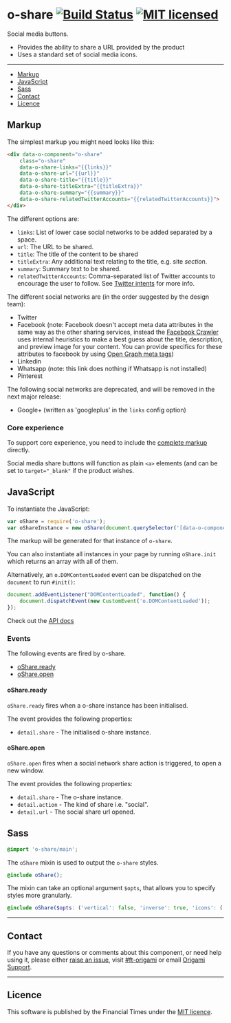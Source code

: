o-share [![Build Status](https://circleci.com/gh/Financial-Times/o-share.png?style=shield&circle-token=38faae5e0f0b4e39810a511b4004f396aff8718a)](https://circleci.com/gh/Financial-Times/o-share) [![MIT licensed](https://img.shields.io/badge/license-MIT-blue.svg)](#licence)
=======

Social media buttons.

* Provides the ability to share a URL provided by the product
* Uses a standard set of social media icons.


---

- [Markup](#markup)
- [JavaScript](#javascript)
- [Sass](#sass)
- [Contact](#contact)
- [Licence](#licence)


## Markup

The simplest markup you might need looks like this:

```html
<div data-o-component="o-share"
    class="o-share"
    data-o-share-links="{{links}}"
    data-o-share-url="{{url}}"
    data-o-share-title="{{title}}"
    data-o-share-titleExtra="{{titleExtra}}"
    data-o-share-summary="{{summary}}"
    data-o-share-relatedTwitterAccounts="{{relatedTwitterAccounts}}">
</div>
```

The different options are:

* `links`: List of lower case social networks to be added separated by a space.
* `url`: The URL to be shared.
* `title`: The title of the content to be shared
* `titleExtra`: Any additional text relating to the title, e.g. site _section_.
* `summary`: Summary text to be shared.
* `relatedTwitterAccounts`: Comma-separated list of Twitter accounts to encourage the user to follow. See [Twitter intents](https://dev.twitter.com/docs/intents) for more info.

The different social networks are (in the order suggested by the design team):

* Twitter
* Facebook (note: Facebook doesn't accept meta data attributes in the same way as the other sharing services, instead the [Facebook Crawler](https://developers.facebook.com/docs/sharing/webmasters/crawler) uses internal heuristics to make a best guess about the title, description, and preview image for your content. You can provide specifics for these attributes to facebook by using [Open Graph meta tags](https://developers.facebook.com/docs/sharing/webmasters#markup))
* Linkedin
* Whatsapp (note: this link does nothing if Whatsapp is not installed)
* Pinterest

The following social networks are deprecated, and will be removed in the next major release:
* Google+ (written as 'googleplus' in the `links` config option)

### Core experience

To support core experience, you need to include the [complete markup](https://github.com/Financial-Times/o-share/blob/master/demos/src/main.mustache) directly.

Social media share buttons will function as plain `<a>` elements (and can be set to `target="_blank"` if the product wishes.

## JavaScript

To instantiate the JavaScript:

```javascript
var oShare = require('o-share');
var oShareInstance = new oShare(document.querySelector('[data-o-component=o-share]'));
```

The markup will be generated for that instance of `o-share`.

You can also instantiate all instances in your page by running `oShare.init` which returns an array with all of them.

Alternatively, an `o.DOMContentLoaded` event can be dispatched on the `document` to run `#init()`:

```js
document.addEventListener("DOMContentLoaded", function() {
    document.dispatchEvent(new CustomEvent('o.DOMContentLoaded'));
});
```

Check out the [API docs](https://registry.origami.ft.com/components/o-share/jsdoc)

### Events

The following events are fired by o-share.

- [oShare.ready](#oshareready)
- [oShare.open](#oshareopen)

#### oShare.ready

`oShare.ready` fires when a o-share instance has been initialised.

The event provides the following properties:
- `detail.share` - The initialised o-share instance.

#### oShare.open

`oShare.open` fires when a social network share action is triggered, to open a new window.

The event provides the following properties:
- `detail.share` - The o-share instance.
- `detail.action` - The kind of share i.e. "social".
- `detail.url` - The social share url opened.

## Sass

```scss
@import 'o-share/main';
```

The `oShare` mixin is used to output the `o-share` styles.

```scss
@include oShare();
```

The mixin can take an optional argument `$opts`, that allows you to specify styles more granularly.

```scss
@include oShare($opts: ('vertical': false, 'inverse': true, 'icons': ('twitter', 'pinterest')));
```
---

## Contact

If you have any questions or comments about this component, or need help using it, please either [raise an issue](https://github.com/Financial-Times/o-share/issues), visit [#ft-origami](https://financialtimes.slack.com/messages/ft-origami/) or email [Origami Support](mailto:origami-support@ft.com).

---

## Licence

This software is published by the Financial Times under the [MIT licence](http://opensource.org/licenses/MIT).
